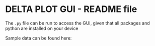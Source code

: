 # DELTA PLOT GUI - README file
The `.py` file can be run to access the GUI, given that all packages and python are installed on your device  

Sample data can be found here:
